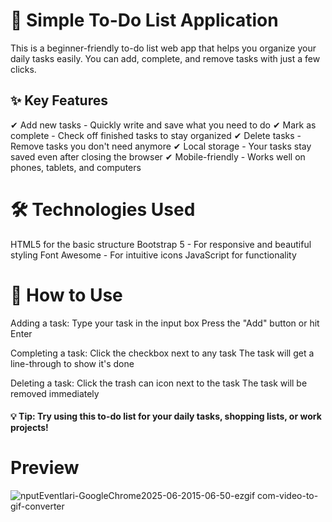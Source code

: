# 📝 Simple To-Do List Application
This is a beginner-friendly to-do list web app that helps you organize your daily tasks easily. You can add, complete, and remove tasks with just a few clicks.

## ✨ Key Features
✔ Add new tasks - Quickly write and save what you need to do
✔ Mark as complete - Check off finished tasks to stay organized
✔ Delete tasks - Remove tasks you don't need anymore
✔ Local storage - Your tasks stay saved even after closing the browser
✔ Mobile-friendly - Works well on phones, tablets, and computers

# 🛠️ Technologies Used
HTML5 for the basic structure
Bootstrap 5 - For responsive and beautiful styling
Font Awesome - For intuitive icons 
JavaScript for functionality

# 🚀 How to Use
Adding a task:
Type your task in the input box
Press the "Add" button or hit Enter

Completing a task:
Click the checkbox next to any task
The task will get a line-through to show it's done

Deleting a task:
Click the trash can icon next to the task
The task will be removed immediately

#### 💡 Tip: Try using this to-do list for your daily tasks, shopping lists, or work projects!

# Preview
![nputEventlari-GoogleChrome2025-06-2015-06-50-ezgif com-video-to-gif-converter](https://github.com/user-attachments/assets/08ff45ef-1486-4f30-b684-ea49375b69ee)

